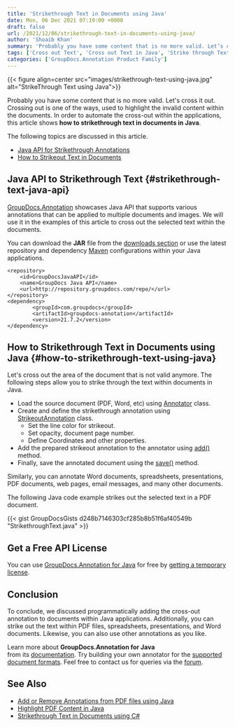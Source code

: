 ```yaml
---
title: 'Strikethrough Text in Documents using Java'
date: Mon, 06 Dec 2021 07:19:00 +0000
draft: false
url: /2021/12/06/strikethrough-text-in-documents-using-java/
author: 'Shoaib Khan'
summary: 'Probably you have some content that is no more valid. Let’s cross it out. Crossing out is one of the ways, used to highlight the invalid content within the documents. In order to automate the cross-out within the applications, this article shows how to strikethrough text in documents in Java.'
tags: ['Cross out Text', 'Cross out Text in Java', 'Strike through Text in Java', 'Strikeout Text', 'Strikethrough Text']
categories: ['GroupDocs.Annotation Product Family']
---
```




{{< figure align=center src="images/strikethrough-text-using-java.jpg" alt="StrikeThrough Text using Java">}}


Probably you have some content that is no more valid. Let's cross it out. Crossing out is one of the ways, used to highlight the invalid content within the documents. In order to automate the cross-out within the applications, this article shows **how to strikethrough text in documents in Java**.

The following topics are discussed in this article.

*   [Java API for Strikethrough Annotations][1]
*   [How to Strikeout Text in Documents][2]

## Java API to Strikethrough Text {#strikethrough-text-java-api}

[GroupDocs.Annotation][3] showcases Java API that supports various annotations that can be applied to multiple documents and images. We will use it in the examples of this article to cross out the selected text within the documents.

You can download the **JAR** file from the [downloads section][4] or use the latest repository and dependency [Maven][5] configurations within your Java applications.

```
<repository>
	<id>GroupDocsJavaAPI</id>
	<name>GroupDocs Java API</name>
	<url>http://repository.groupdocs.com/repo/</url>
</repository>
<dependency>
        <groupId>com.groupdocs</groupId>
        <artifactId>groupdocs-annotation</artifactId>
        <version>21.7.2</version> 
</dependency>
```

## How to Strikethrough Text in Documents using Java {#how-to-strikethrough-text-using-java}

Let's cross out the area of the document that is not valid anymore. The following steps allow you to strike through the text within documents in Java.

*   Load the source document (PDF, Word, etc) using [Annotator][6] class.
*   Create and define the strikethrough annotation using [StrikeoutAnnotation][7] class.
    *   Set the line color for strikeout.
    *   Set opacity, document page number.
    *   Define Coordinates and other properties.
*   Add the prepared strikeout annotation to the annotator using [add()][8] method.
*   Finally, save the annotated document using the [save()][9] method.

Similarly, you can annotate Word documents, spreadsheets, presentations, PDF documents, web pages, email messages, and many other documents.

The following Java code example strikes out the selected text in a PDF document.

{{< gist GroupDocsGists d248b7146303cf285b8b51f6af40549b "StrikethroughText.java" >}}

## Get a Free API License

You can use [GroupDocs.Annotation for Java][10] for free by [getting a temporary license][11].

## Conclusion

To conclude, we discussed programmatically adding the cross-out annotation to documents within Java applications. Additionally, you can strike out the text within PDF files, spreadsheets, presentations, and Word documents. Likewise, you can also use other annotations as you like.

Learn more about **GroupDocs.Annotation for Java** from its [documentation][12]. Try building your own annotator for the [supported document formats][13]. Feel free to contact us for queries via the [forum][14].

## See Also

*   [Add or Remove Annotations from PDF files using Java][15]
*   [Highlight PDF Content in Java][16]
*   [Strikethrough Text in Documents using C#][17]







[1]: #strikethrough-text-java-api
[2]: #how-to-strikethrough-text-using-java
[3]: https://products.groupdocs.com/annotation/
[4]: https://downloads.groupdocs.com/viewer
[5]: https://repository.groupdocs.com/webapp/#/artifacts/browse/tree/General/repo/com/groupdocs
[6]: https://apireference.groupdocs.com/annotation/java/com.groupdocs.annotation/Annotator
[7]: https://apireference.groupdocs.com/annotation/java/com.groupdocs.annotation.models.annotationmodels/StrikeoutAnnotation
[8]: https://apireference.groupdocs.com/annotation/java/com.groupdocs.annotation/Annotator#add(com.groupdocs.annotation.models.annotationmodels.AnnotationBase)
[9]: https://apireference.groupdocs.com/annotation/java/com.groupdocs.annotation/Annotator#save()
[10]: https://products.groupdocs.com/annotation/java/
[11]: https://purchase.groupdocs.com/temporary-license
[12]: https://docs.groupdocs.com/annotation/java/
[13]: https://docs.groupdocs.com/annotation/java/supported-document-formats/
[14]: https://forum.groupdocs.com/
[15]: https://blog.groupdocs.com/2021/04/18/annotate-pdf-files-using-java/
[16]: https://blog.groupdocs.com/2021/10/07/highlight-pdf-using-annotations-in-java/
[17]: https://blog.groupdocs.com/2021/12/18/strikethrough-text-in-documents-using-csharp/

